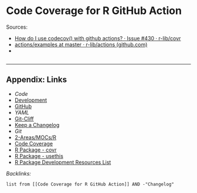 # Code Coverage for R GitHub Action

Sources:

* [How do I use codecov() with github actions? · Issue #430 · r-lib/covr](https://github.com/r-lib/covr/issues/430)
* [actions/examples at master · r-lib/actions (github.com)](https://github.com/r-lib/actions/tree/master/examples#test-coverage-workflow)
* 

````yaml

````

---

## Appendix: Links

* *Code*
* [Development](../../MOCs/Development.md)
* [GitHub](../../../3-Resources/Tools/Developer%20Tools/Version%20Control/GitHub.md)
* *YAML*
* [Git-Cliff](../../../3-Resources/Tools/Developer%20Tools/Documentation/Utility/Git-Cliff.md)
* [Keep a Changelog](../../../0-Slipbox/Keep%20a%20Changelog.md)
* *Git*
* [2-Areas/MOCs/R](../../MOCs/R.md)
* [Code Coverage](../../../0-Slipbox/Code%20Coverage.md)
* [R Package - covr](../../../3-Resources/Tools/Developer%20Tools/Languages/R/R%20Packages/R%20Package%20Tools/R%20Package%20-%20covr.md)
* [R Package - usethis](../../../3-Resources/Tools/Developer%20Tools/Languages/R/R%20Packages/R%20Package%20Tools/R%20Package%20-%20usethis.md)
* [R Package Development Resources List](../../Lists/R%20Package%20Development%20Resources%20List.md)

*Backlinks:*

````dataview
list from [[Code Coverage for R GitHub Action]] AND -"Changelog"
````
